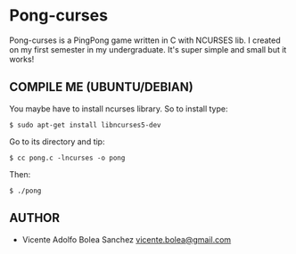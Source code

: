 # Pong-curses

Pong-curses is a PingPong game written in C with NCURSES lib. I created on my first semester in my undergraduate. It's super simple and small but it works!

## COMPILE ME (UBUNTU/DEBIAN)

You maybe have to install ncurses library. So to install type:

    $ sudo apt-get install libncurses5-dev 

Go to its directory and tip:

    $ cc pong.c -lncurses -o pong 

Then:

    $ ./pong 


## AUTHOR 
- Vicente Adolfo Bolea Sanchez <vicente.bolea@gmail.com>
